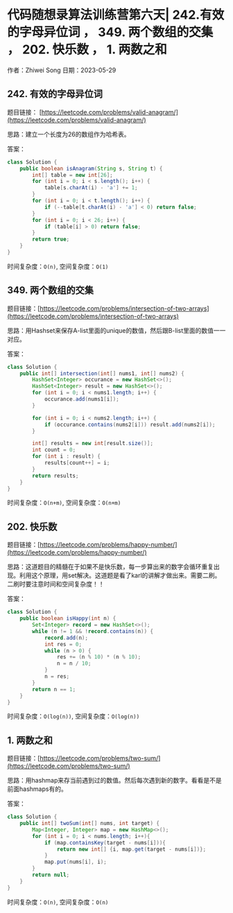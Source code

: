 # 代码随想录算法训练营第六天| 242.有效的字母异位词 ， 349. 两个数组的交集 ， 202. 快乐数 ， 1. 两数之和
作者：Zhiwei Song 
日期：2023-05-29

## 242. 有效的字母异位词
题目链接： [https://leetcode.com/problems/valid-anagram/](https://leetcode.com/problems/valid-anagram/)

思路：建立一个长度为26的数组作为哈希表。

答案：

```java
class Solution {
    public boolean isAnagram(String s, String t) {
        int[] table = new int[26];
        for (int i = 0; i < s.length(); i++) {
            table[s.charAt(i) - 'a'] += 1;
        }
        for (int i = 0; i < t.length(); i++) {
            if (--table[t.charAt(i) - 'a'] < 0) return false;
        }
        for (int i = 0; i < 26; i++) {
            if (table[i] > 0) return false;
        }
        return true;
    }
}
```

时间复杂度：``O(n)``, 空间复杂度：``O(1)``

## 349. 两个数组的交集
题目链接：[https://leetcode.com/problems/intersection-of-two-arrays](https://leetcode.com/problems/intersection-of-two-arrays)

思路：用Hashset来保存A-list里面的unique的数值，然后跟B-list里面的数值一一对应。

答案：

```java
class Solution {
    public int[] intersection(int[] nums1, int[] nums2) {
        HashSet<Integer> occurance = new HashSet<>();
        HashSet<Integer> result = new HashSet<>();
        for (int i = 0; i < nums1.length; i++) {
            occurance.add(nums1[i]);
        }

        for (int i = 0; i < nums2.length; i++) {
            if (occurance.contains(nums2[i])) result.add(nums2[i]);
        }

        int[] results = new int[result.size()];
        int count = 0;
        for (int i : result) {
            results[count++] = i;
        }
        return results;
    }
}
```

时间复杂度：``O(n+m)``, 空间复杂度：``O(n+m)``

## 202. 快乐数
题目链接：[https://leetcode.com/problems/happy-number/](https://leetcode.com/problems/happy-number/)

思路：这道题目的精髓在于如果不是快乐数，每一步算出来的数字会循环重复出现。利用这个原理，用set解决。这道题是看了karl的讲解才做出来。需要二刷。
二刷时要注意时间和空间复杂度！！

答案：

```java
class Solution {
    public boolean isHappy(int n) {
        Set<Integer> record = new HashSet<>();
        while (n != 1 && !record.contains(n)) {
            record.add(n);
            int res = 0;
            while (n > 0) {
                res += (n % 10) * (n % 10);
                n = n / 10;
            }
            n = res;
        }
        return n == 1;
    }
}
```

时间复杂度：``O(log(n))``, 空间复杂度：``O(log(n))``

## 1. 两数之和
题目链接：[https://leetcode.com/problems/two-sum/](https://leetcode.com/problems/two-sum/)

思路：用hashmap来存当前遇到过的数值。然后每次遇到新的数字。看看是不是前面hashmaps有的。

答案：

```java
class Solution {
    public int[] twoSum(int[] nums, int target) {
        Map<Integer, Integer> map = new HashMap<>();
        for (int i = 0; i < nums.length; i++){
            if (map.containsKey(target - nums[i])){
                return new int[] {i, map.get(target - nums[i])};
            }
            map.put(nums[i], i);
        }
        return null;
    }
}
```

时间复杂度：``O(n)``, 空间复杂度：``O(n)``

